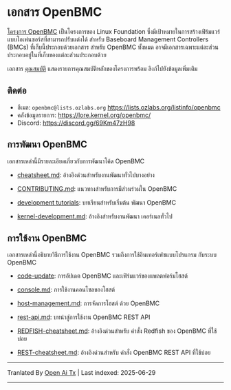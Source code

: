 # เอกสาร OpenBMC

[โครงการ OpenBMC](https://www.openbmc.org/) เป็นโครงการของ Linux Foundation
ซึ่งมีเป้าหมายในการสร้างเฟิร์มแวร์แบบโอเพ่นซอร์สที่สามารถปรับแต่งได้
สำหรับ Baseboard Management Controllers (BMCs) ที่เก็บนี้ประกอบด้วยเอกสาร
สำหรับ OpenBMC ทั้งหมด อาจมีเอกสารเฉพาะแต่ละส่วนประกอบอยู่ในที่เก็บของแต่ละส่วนประกอบด้วย

เอกสาร [คุณสมบัติ](https://raw.githubusercontent.com/openbmc/docs/master/features.md) แสดงรายการคุณสมบัติหลักของโครงการพร้อม
ลิงก์ไปยังข้อมูลเพิ่มเติม

## ติดต่อ

- อีเมล: `openbmc@lists.ozlabs.org` <https://lists.ozlabs.org/listinfo/openbmc>
- คลังข้อมูลรายการ: <https://lore.kernel.org/openbmc/>
- Discord: <https://discord.gg/69Km47zH98>

## การพัฒนา OpenBMC

เอกสารเหล่านี้มีรายละเอียดเกี่ยวกับการพัฒนาโค้ด OpenBMC

- [cheatsheet.md](https://raw.githubusercontent.com/openbmc/docs/master/cheatsheet.md): อ้างอิงด่วนสำหรับงานพัฒนาทั่วไปบางอย่าง

- [CONTRIBUTING.md](https://raw.githubusercontent.com/openbmc/docs/master/CONTRIBUTING.md): แนวทางสำหรับการมีส่วนร่วมใน OpenBMC

- [development tutorials](https://raw.githubusercontent.com/openbmc/docs/master/development/README.md): บทเรียนสำหรับเริ่มต้น
  พัฒนา OpenBMC

- [kernel-development.md](https://raw.githubusercontent.com/openbmc/docs/master/kernel-development.md): อ้างอิงสำหรับงานพัฒนา
  เคอร์เนลทั่วไป

## การใช้งาน OpenBMC

เอกสารเหล่านี้อธิบายวิธีการใช้งาน OpenBMC รวมถึงการใช้อินเทอร์เฟซแบบโปรแกรม
กับระบบ OpenBMC

- [code-update](architecture/code-update): การอัปเดต OpenBMC และเฟิร์มแวร์ของแพลตฟอร์มโฮสต์

- [console.md](https://raw.githubusercontent.com/openbmc/docs/master/console.md): การใช้งานคอนโซลของโฮสต์

- [host-management.md](https://raw.githubusercontent.com/openbmc/docs/master/host-management.md): การจัดการโฮสต์
  ด้วย OpenBMC

- [rest-api.md](https://raw.githubusercontent.com/openbmc/docs/master/rest-api.md): บทนำสู่การใช้งาน OpenBMC REST API

- [REDFISH-cheatsheet.md](https://raw.githubusercontent.com/openbmc/docs/master/REDFISH-cheatsheet.md): อ้างอิงด่วนสำหรับ
  คำสั่ง Redfish ของ OpenBMC ที่ใช้บ่อย

- [REST-cheatsheet.md](https://raw.githubusercontent.com/openbmc/docs/master/REST-cheatsheet.md): อ้างอิงด่วนสำหรับ
  คำสั่ง OpenBMC REST API ที่ใช้บ่อย

---

Tranlated By [Open Ai Tx](https://github.com/OpenAiTx/OpenAiTx) | Last indexed: 2025-06-29

---